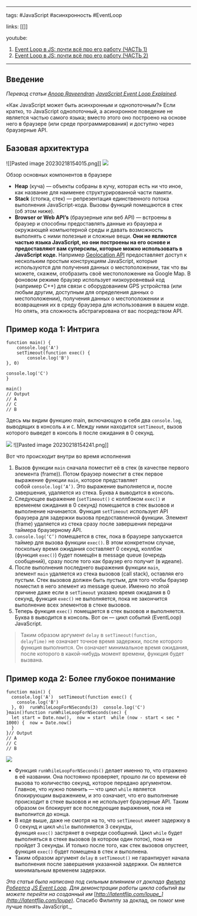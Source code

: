 ____

tags: #JavaScript #асинхронность #EventLoop

links: [[]]

youtube: 
1. [Event Loop в JS: почти всё про его работу (ЧАСТЬ 1)](https://www.youtube.com/watch?v=6XyifyzmSMM)
2. [Event Loop в JS: почти всё про его работу (ЧАСТЬ 2)](https://www.youtube.com/watch?v=M7WpAbG0rAA)
_____
## Введение

_Перевод статьи_ [_Anoop Raveendran_](https://medium.com/@anooprav7) [_JavaScript Event Loop Explained_](https://medium.com/front-end-weekly/javascript-event-loop-explained-4cd26af121d4)_._

«Как JavaScript может быть асинхронным и однопоточным?» 
Если кратко, то JavaScript однопоточный, а асинхронное поведение не является частью самого языка; вместо этого оно построено на основе него в браузере (или среде программирования) и доступно через браузерные API.

## Базовая архитектура

![[Pasted image 20230218154015.png]]
![](https://miro.medium.com/proxy/1*7GXoHZiIUhlKuKGT22gHmA.png)

Обзор основных компонентов в браузере

-   **Heap** (куча) — объекты собраны в кучу, которая есть ни что иное, как название для наименее структурированной части памяти.
-   **Stack** (стопка, стек) — репрезентация единственного потока выполнения JavaScript-кода. Вызовы функций помещаются в стек (об этом ниже).
-   **Browser or Web API’s** (браузерные или веб API) — встроены в браузер и способны предоставлять данные из браузера и окружающей компьютерной среды и давать возможность выполнять с ними полезные и сложные вещи. **Они не являются частью языка JavaScript, но они построены на его основе и предоставляют вам суперсилы, которые можно использовать в JavaScript коде.** Например [Geolocation API](https://developer.mozilla.org/en-US/docs/Web/API/Geolocation/Using_geolocation) предоставляет доступ к нескольким простым конструкциям JavaScript, которые используются для получения данных о местоположении, так что вы можете, скажем, отобразить своё местоположение на Google Map. В фоновом режиме браузер использует низкоуровневый код (например C++) для связи с оборудованием GPS устройства (или любым другим, доступным для определения данных о местоположении), получения данных о местоположении и возвращения их в среду браузера для использования в вашем коде. Но опять, эта сложность абстрагирована от вас посредством API.

## Пример кода 1: Интрига
~~~
function main() {
	console.log('A')
	setTimeout(function exec() {  
		console.log('B')  
}, 0)

console.log('C')  
}

main()   
// Output  
// A  
// C  
// B
~~~
Здесь мы видим функцию main, включающую в себя два `console.log`, выводящих в консоль `A` и `C`. Между ними находится `setTimeout`, вызов которого выведет в консоль `B` после ожидания в 0 секунд.

![](https://miro.medium.com/proxy/1*64BQlpR00yfDKsXVv9lnIg.png)
![[Pasted image 20230218154241.png]]

Вот что происходит внутри во время исполнения

1.  Вызов функции `main` сначала поместит её в стек (в качестве первого элемента (frame)). Потом браузер поместит в стек первое выражение функции `main`, которое представляет собой `console.log(‘A’)`. Это выражение выполняется и, после завершения, удаляется из стека. Буква `A` выводится в консоль.
2.  Следующее выражение (`setTimeout()` с коллбэком `exec()` и временем ожидания в 0 секунд) помещается в стек вызовов и выполнение начинается. Функция `setTimeout` использует API браузера для задержки вызова предоставленной функции. Элемент (frame) удаляется из стека сразу после завершения передачи таймера браузерному API.
3.  `console.log(‘C’)` помещается в стек, пока в браузере запускается таймер для вызова функции `exec()`. В этом конкретном случае, поскольку время ожидания составляет 0 секунд, коллбэк (функция `exec()`) будет помещён в message queue (очередь сообщений), сразу после того как браузер его получит (в идеале).
4.  После выполнения последнего выражения функции `main`, элемент `main` удаляется из стека вызовов (call stack), оставляя его пустым. Стек вызовов должен быть пустым, для того чтобы браузер поместил в него элемент из message queue. Именно по этой причине даже если в `setTimeout` указано время ожидания в 0 секунд, функция `exec()` не выполняется, пока не закончится выполнение всех элементов в стеке вызовов.
5.  Теперь функция `exec()` помещается в стек вызовов и выполняется. Буква `B` выводится в консоль. Вот он — цикл событий (EventLoop) JavaScript.

> Таким образом аргумент `delay` в `setTimeout(function, delayTime)` не означает точное время задержки, после которого функция выполнится. Он означает минимальное время ожидания, после которого в какой-нибудь момент времени, функция будет вызвана.

## Пример кода 2: Более глубокое понимание
~~~
function main() {  
  console.log('A')  setTimeout(function exec() {  
    console.log('B')  
  }, 0)  runWhileLoopForNSeconds(3)  console.log('C')  
}main()function runWhileLoopForNSeconds(sec) {  
  let start = Date.now(),  now = start  while (now - start < sec * 1000) {  now = Date.now()  
  }  
}// Output  
// A  
// C  
// B
~~~
![](https://miro.medium.com/max/400/0*4uI-TV9sKk4WwB5O.png)

-   Функция `runWhileLoopForNSeconds()` делает именно то, что отражено в её названии. Она постоянно проверяет, прошло ли со времени её вызова то количество секунд, которое передано аргументом. Главное, что нужно помнить — что цикл `while` является блокирующим выражением, и это означает, что его выполнение происходит в стеке вызовов и не использует браузерные API. Таким образом он блокирует все последующие выражения, пока не выполнится до конца.
-   В коде выше, даже не смотря на то, что `setTimeout` имеет задержку в 0 секунд и цикл `while` выполняется 3 секунды, функция `exec()` застрянет в очереди сообщений. Цикл `while` будет выполняться в стеке вызовов (в котором один поток), пока не пройдет 3 секунды. И только после того, как стек вызовов опустеет, функция `exec()` будет помещена в стек и выполнена.
-   Таким образом аргумент `delay` в `setTimeout()` не гарантирует начала выполнения после завершения указанной задержки. Он является минимальным временем задержки.

_Эта статья была написана под сильным влиянием от доклада_ [_Филипа Робертса_](http://latentflip.com/) [_JS Event Loop_](https://www.youtube.com/watch?v=8aGhZQkoFbQ)_. Для демонстрации работы цикла событий вы можете перейти на созданный им_ [_http://latentflip.com/loupe_](http://latentflip.com/loupe)_. Спасибо Филиппу за доклад, он помог мне лучше понять JavaScript._